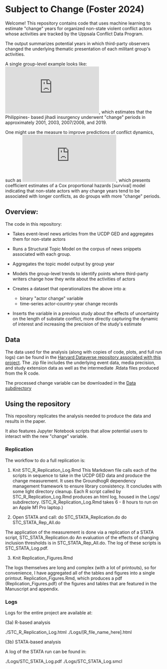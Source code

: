 # Subject to Change (Foster 2024)

Welcome! This repository contains code that uses machine learning to estimate "change" years for organized non-state violent conflict actors whose activities are tracked by the Uppsala Conflict Data Program.

The output summarizes potential years in which third-party observers changed the underlying thematic presentation of each militant group's activities.

A single group-level example looks like: ![Activity modeling for Abu Sayyaf](https://github.com/margaretfoster/SubjectToChange/blob/master/images/annotedAbuSayyaf.pdf), which estimates that the Philippines- based jihadi insurgency underwent "change" periods in approximately 2001, 2003, 2007/2008, and 2019.

One might use the measure to improve predictions of conflict dynamics, such as ![in this model](https://github.com/margaretfoster/SubjectToChange/blob/master/images/TerminationCoefPlotExtUp.pdf), which presents coefficient estimates of a Cox proportional hazards [survival] model indicating that non-state actors with any change years tend to be associated with longer conflicts, as do groups with more "change" periods.

## Overview:

The code in this repository:

- Takes event-level news articles from the UCDP GED and aggregates them for non-state actors
- Runs a Structural Topic Model on the corpus of news snippets associated with each group.
- Aggregates the topic model output by group year
- Models the group-level trends to identify points where third-party writers change how they write about the activities of actors
- Creates a dataset that operationalizes the above into a:
    - binary "actor change" variable
    - time-series actor-country-year change records

- Inserts the variable in a previous study about the effects of uncertainty on the length of substate conflict, more directly capturing the dynamic of interest and increasing the precision of the study's estimate

## Data

The data used for the analysis (along with copies of code, plots, and full run logs) can be found in the [Harvard Dataverse repository associated with this project](https://dataverse.harvard.edu/dataset.xhtml?persistentId=doi%3A10.7910%2FDVN%2F1HNSZR). The .zip file includes the underlying event data, media precision, and study extension data as well as the intermediate .Rdata files produced from the R code.

The processed change variable can be downloaded in the [Data subdirectory](./data/group_years_regions.csv/)

## Using the repository

This repository replicates the analysis needed to produce the data and results in the paper.

It also features Jupyter Notebook scripts that allow potential users to interact with the new "change" variable. 

### Replication
The workflow to do a full replication is:

1) Knit STC_R_Replication_Log.Rmd
This Markdown file calls each of the scripts in sequence to take in the UCDP GED data and produce the change measurement. It uses the GroundhogR dependency management framework to ensure library consistency. It concludes with some light directory cleanup.  Each R script called by STC_R_Replication_Log.Rmd produces an html log, housed in the Logs/ subdirectory. (STC_R_Replication_Log.Rmd takes 6 - 8 hours to run on an Apple M1 Pro laptop.)
  
2) Open STATA and call:
do STC_STATA_Replication.do
do STC_STATA_Rep_All.do

The application of the measurement is done via a replication of a STATA script, STC_STATA_Replication.do
An evaluation of the effects of changing inclusion thresholds is in STC_STATA_Rep_All.do. The log of these scripts is STC_STATA_Log.pdf.

3) Knit Replication_Figures.Rmd

The logs themselves are long and complex (with a lot of printouts), so for convenience, I have aggregated all of the tables and figures into a single printout.
Replication_Figures.Rmd, which produces a pdf (Replication_Figures.pdf) of the figures and tables that are featured in the Manuscript and appendix.

### Logs
Logs for the entire project are available at:

(3a) R-based analysis

./STC_R_Replication_Log.html
./Logs/[R_file_name_here].html 

(3b) STATA-based analysis

A log of the STATA run can be found in:

./Logs/STC_STATA_Log.pdf
./Logs/STC_STATA_Log.smcl



 
